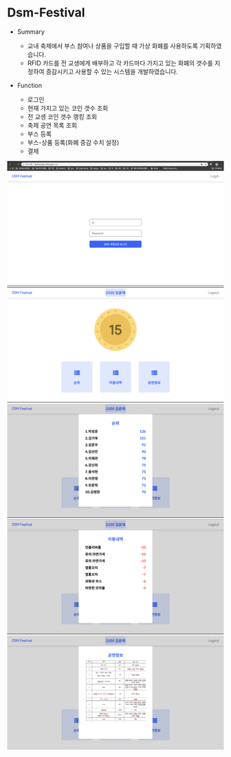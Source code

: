 # Dsm-Festival
- Summary
  - 교내 축제에서 부스 참여나 상품을 구입할 때 가상 화폐를 사용하도록 기획하였습니다. 
  - RFID 카드를 전 교생에게 배부하고 각 카드마다 가지고 있는 화폐의 갯수를 지정하여 증감시키고 사용할 수 있는 시스템을 개발하였습니다.  
  
- Function
  - 로그인
  - 현재 가지고 있는 코인 갯수 조회
  - 전 교생 코인 갯수 랭킹 조회
  - 축제 공연 목록 조회
  - 부스 등록 
  - 부스-상품 등록(화폐 증감 수치 설정)
  - 결제
  
![login](./image/login.png)
![main](./image/main.png)
![rank](./image/rank.png)
![history](./image/history.png)
![show](./image/showlist.png)
